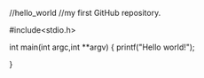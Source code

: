 //hello_world
//my first GitHub repository.

#include<stdio.h>

int main(int argc,int **argv)
{
   printf("Hello world!");

}

